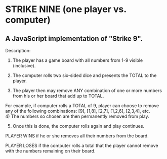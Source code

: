# STRIKE NINE (one player vs. computer)

## A JavaScript implementation of "Strike 9". 

Description:

1) The player has a game board with all numbers from 1-9 visible (inclusive). 

2) The computer rolls two six-sided dice and presents the TOTAL to the player.

3) The player then may remove ANY combination of one or more numbers from his or her board that add up to TOTAL. 

For example, if computer rolls a TOTAL of  9, player can choose to remove any of the following combinations:  [9], [1,8], [2,7], [1,2,6], [2,3,4], etc.  
4) The numbers so chosen are then permanently removed from play. 

5) Once this is done, the computer rolls again and play continues.

PLAYER WINS if he or she removes all their numbers from the board.

PLAYER LOSES if the computer rolls a total that the player cannot remove with the numbers remaining on their board.

